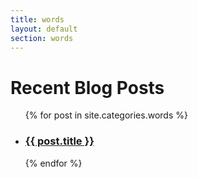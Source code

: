 ```yaml
---
title: words
layout: default
section: words
---
```


# Recent Blog Posts

<ul id="posts">
{% for post in site.categories.words %}
  <li>
    <h3><a href="{{ post.url }}"> {{ post.title }} </a></h3>
  </li>
{% endfor %}
</ol>
